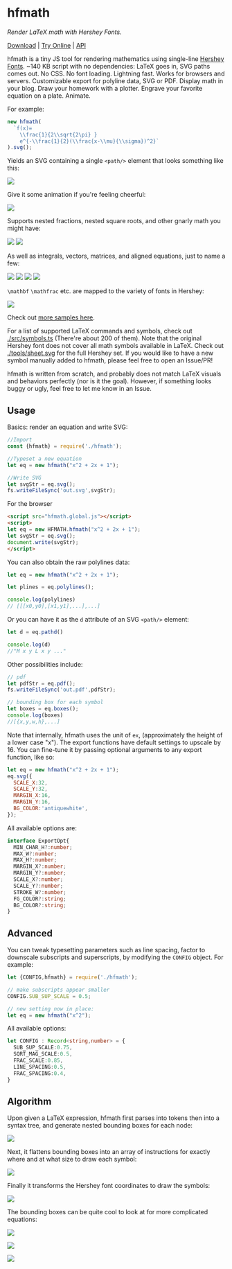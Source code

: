 # hfmath

*Render LaTeX math with Hershey Fonts.*

[Download](./dist) | [Try Online](https://hfmath.netlify.app) | [API](#usage)

hfmath is a tiny JS tool for rendering mathematics using single-line [Hershey Fonts](https://en.wikipedia.org/wiki/Hershey_fonts). ~140 KB script with no dependencies: LaTeX goes in, SVG paths comes out. No CSS. No font loading. Lightning fast. Works for browsers and servers. Customizable export for polyline data, SVG or PDF. Display math in your blog. Draw your homework with a plotter. Engrave your favorite equation on a plate. Animate.

For example:

```js
new hfmath(
  `f(x)=
    \\frac{1}{2\\sqrt{2\pi} }
    e^{-\\frac{1}{2}(\\frac{x-\\mu}{\\sigma})^2}`
).svg();
```

Yields an SVG containing a single `<path/>` element that looks something like this:

![](assets/gaussian.svg)

Give it some animation if you're feeling cheerful:

![](assets/gaussian-anim.svg)

Supports nested fractions, nested square roots, and other gnarly math you might have:

![](assets/nest-frac.svg)
![](assets/nest-sqrt.svg)

As well as integrals, vectors, matrices, and aligned equations, just to name a few:

![](assets/int.svg)
![](assets/maxwell.svg)
![](assets/sum.svg)
![](assets/matrix.svg)

`\mathbf` `\mathfrac` etc. are mapped to the variety of fonts in Hershey:

![](assets/fonts.svg)

Check out [more samples here](./samples).

For a list of supported LaTeX commands and symbols, check out [./src/symbols.ts](./src/symbols.ts) (There're about 200 of them). Note that the original Hershey font does not cover all math symbols available in LaTeX. Check out [./tools/sheet.svg](./tools/sheet.svg) for the full Hershey set. If you would like to have a new symbol manually added to hfmath, please feel free to open an Issue/PR!

hfmath is written from scratch, and probably does not match LaTeX visuals and behaviors perfectly (nor is it the goal). However, if something looks buggy or ugly, feel free to let me know in an Issue.

## Usage

Basics: render an equation and write SVG:

```js
//Import
const {hfmath} = require('./hfmath');

//Typeset a new equation
let eq = new hfmath("x^2 + 2x + 1");

//Write SVG
let svgStr = eq.svg();
fs.writeFileSync('out.svg',svgStr);
```

For the browser

```html
<script src="hfmath.global.js"></script>
<script>
let eq = new HFMATH.hfmath("x^2 + 2x + 1");
let svgStr = eq.svg();
document.write(svgStr);
</script>
```

You can also obtain the raw polylines data:

```js
let eq = new hfmath("x^2 + 2x + 1");

let plines = eq.polylines();

console.log(polylines)
// [[[x0,y0],[x1,y1],...],...]
```

Or you can have it as the `d` attribute of an SVG `<path/>` element:

```js
let d = eq.pathd()

console.log(d)
//"M x y L x y ..."
```


Other possibilities include:

```js
// pdf
let pdfStr = eq.pdf();
fs.writeFileSync('out.pdf',pdfStr);

// bounding box for each symbol
let boxes = eq.boxes();
console.log(boxes)
//[{x,y,w,h},...]
```

Note that internally, hfmath uses the unit of `ex`, (approximately the height of a lower case "x"). The export functions have default settings to upscale by 16. You can fine-tune it by passing optional arguments to any export function, like so:

```js
let eq = new hfmath("x^2 + 2x + 1");
eq.svg({
  SCALE_X:32,
  SCALE_Y:32,
  MARGIN_X:16,
  MARGIN_Y:16,
  BG_COLOR:'antiquewhite',
});
```

All available options are:

```ts
interface ExportOpt{
  MIN_CHAR_H?:number;
  MAX_W?:number;
  MAX_H?:number;
  MARGIN_X?:number;
  MARGIN_Y?:number;
  SCALE_X?:number;
  SCALE_Y?:number;
  STROKE_W?:number;
  FG_COLOR?:string;
  BG_COLOR?:string;
}
```

## Advanced

You can tweak typesetting parameters such as line spacing, factor to downscale subscripts and superscripts, by modifying the `CONFIG` object. For example:

```js
let {CONFIG,hfmath} = require('./hfmath');

// make subscripts appear smaller
CONFIG.SUB_SUP_SCALE = 0.5;

// new setting now in place:
let eq = new hfmath("x^2");
```

All available options:

```ts
let CONFIG : Record<string,number> = {
  SUB_SUP_SCALE:0.75,
  SQRT_MAG_SCALE:0.5,
  FRAC_SCALE:0.85,
  LINE_SPACING:0.5,
  FRAC_SPACING:0.4,
}
```

## Algorithm

Upon given a LaTeX expression, hfmath first parses into tokens then into a syntax tree, and generate nested bounding boxes for each node:

![](assets/step-1.svg)

Next, it flattens bounding boxes into an array of instructions for exactly where and at what size to draw each symbol:

![](assets/step-2.svg)

Finally it transforms the Hershey font coordinates to draw the symbols:

![](assets/gaussian.svg)

The bounding boxes can be quite cool to look at for more complicated equations:

![](assets/nest-step-1.svg)

![](assets/nest-step-2.svg)

![](assets/nest-step-3.svg)
